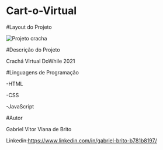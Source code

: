 # Cart-o-Virtual

#Layout do Projeto

![Projeto cracha](https://user-images.githubusercontent.com/86378489/137829360-d600aad5-6870-422f-9d2c-ca37266c3a93.png)


#Descrição do Projeto 

Crachá Virtual DoWhile 2021

#Linguagens de Programação 

-HTML

 -CSS

-JavaScript

#Autor 

Gabriel Vitor Viana de Brito

Linkedin:https://www.linkedin.com/in/gabriel-brito-b781b8197/
